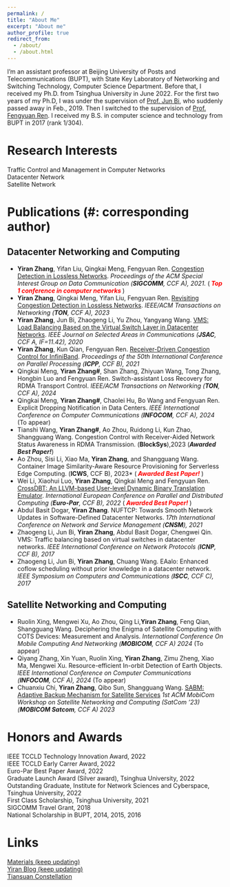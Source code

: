```yaml
---
permalink: /
title: "About Me"
excerpt: "About me"
author_profile: true
redirect_from: 
  - /about/
  - /about.html
---
```


I’m an assistant professor at Beijing University of Posts and Telecommunications (BUPT), with State Key Laboratory of Networking and Switching Technology, Computer Science Department. Before that, I received my Ph.D. from Tsinghua University in June 2022. For the first two years of my Ph.D, I was under the supervision of [Prof. Jun Bi](https://www.tsinghua.edu.cn/info/1715/70637.htm), who suddenly passed away in Feb., 2019. Then I switched to the supervision of [Prof. Fengyuan Ren](https://www.cs.tsinghua.edu.cn/info/1126/3585.htm). I received my B.S. in computer science and technology from BUPT in 2017 (rank 1/304).

Research Interests
======
Traffic Control and Management in Computer Networks  
Datacenter Network  
Satellite Network

Publications (#: corresponding author)
======
## Datacenter Networking and Computing
- **Yiran Zhang**, Yifan Liu, Qingkai Meng, Fengyuan Ren. [Congestion Detection in Lossless Networks](https://dl.acm.org/doi/10.1145/3452296.3472899). *Proceedings of the ACM Special Interest Group on Data Communication (**SIGCOMM**, CCF A), 2021.* (***<font color=red> Top 1 conference in computer networks </font>***)
- **Yiran Zhang**, Qingkai Meng, Yifan Liu, Fengyuan Ren. [Revisiting Congestion Detection in Lossless Networks](https://ieeexplore.ieee.org/document/10068180). *IEEE/ACM Transactions on Networking (**TON**, CCF A), 2023* 
- **Yiran Zhang**, Jun Bi, Zhaogeng Li, Yu Zhou, Yangyang Wang. [VMS: Load Balancing Based on the Virtual Switch Layer in Datacenter Networks](https://ieeexplore.ieee.org/document/9060887). *IEEE Journal on Selected Areas in Communications (**JSAC**, CCF A, IF=11.42), 2020*
- **Yiran Zhang**, Kun Qian, Fengyuan Ren. [Receiver-Driven Congestion Control for InfiniBand](https://dl.acm.org/doi/fullHtml/10.1145/3472456.3472466). *Proceedings of the 50th International Conference on Parallel Processing (**ICPP**, CCF B), 2021*
- Qingkai Meng, **Yiran Zhang#**, Shan Zhang, Zhiyuan Wang, Tong Zhang, Hongbin Luo and Fengyuan Ren. Switch-assistant Loss Recovery for RDMA Transport Control. *IEEE/ACM Transactions on Networking (**TON**, CCF A), 2024* 
- Qingkai Meng, **Yiran Zhang#**, Chaolei Hu, Bo Wang and Fengyuan Ren. Explicit Dropping Notification in Data Centers. *IEEE International Conference on Computer Communications (**INFOCOM**, CCF A), 2024* (To appear)
- Tianshi Wang, **Yiran Zhang#**, Ao Zhou, Ruidong Li, Kun Zhao, Shangguang Wang. Congestion Control with Receiver-Aided Network Status Awareness in RDMA Transmission. (**BlockSys**),2023 (***Awarded Best Paper!***)
- Ao Zhou, Sisi Li, Xiao Ma, **Yiran Zhang**, and Shangguang Wang. Container Image Similarity-Aware Resource Provisioning for Serverless Edge Computing. (**ICWS**, CCF B), 2023* (***<font color=red> Awarded Best Paper! </font>***) 
- Wei Li, Xiaohui Luo, **Yiran Zhang**, Qingkai Meng and Fengyuan Ren. [CrossDBT: An LLVM-based User-level Dynamic Binary Translation Emulator](https://dl.acm.org/doi/abs/10.1007/978-3-031-12597-3_1). *International European Conference on Parallel and Distributed Computing (**Euro-Par**, CCF B), 2022* (***<font color=red> Awarded Best Paper! </font>***)  
- Abdul Basit Dogar, **Yiran Zhang**. NUFTCP: Towards Smooth Network Updates in Software-Defined Datacenter Networks. *17th International Conference on Network and Service Management (**CNSM**), 2021*
- Zhaogeng Li, Jun Bi, **Yiran Zhang**, Abdul Basit Dogar, Chengwei Qin. VMS: Traffic balancing based on virtual switches in datacenter networks. *IEEE International Conference on Network Protocols (**ICNP**, CCF B), 2017*
- Zhaogeng Li, Jun Bi, **Yiran Zhang**, Chuang Wang. EAalo: Enhanced coflow scheduling without prior knowledge in a datacenter network. *IEEE Symposium on Computers and Communications (**ISCC**, CCF C), 2017*
## Satellite Networking and Computing
- Ruolin Xing, Mengwei Xu, Ao Zhou, Qing Li,**Yiran Zhang**, Feng Qian, Shangguang Wang. Deciphering the Enigma of Satellite Computing with COTS Devices: Measurement and Analysis. *International Conference On Mobile Computing And Networking (**MOBICOM**, CCF A) 2024* (To appear)
- Qiyang Zhang, Xin Yuan, Ruolin Xing, **Yiran Zhang**, Zimu Zheng, Xiao Ma, Mengwei Xu. Resource-efficient In-orbit Detection of Earth Objects. *IEEE International Conference on Computer Communications (**INFOCOM**, CCF A), 2024* (To appear)
- Chuanxiu Chi, **Yiran Zhang**, Qibo Sun, Shangguang Wang. [SABM: Adaptive Backup Mechanism for Satellite Services](https://dl.acm.org/doi/pdf/10.1145/3614454.3622996) *1st ACM MobiCom Workshop on Satellite Networking and Computing (SatCom ’23) (**MOBICOM Satcom**, CCF A) 2023*





Honors and Awards
======
IEEE TCCLD Technology Innovation Award, 2022  
IEEE TCCLD Early Carrer Award, 2022  
Euro-Par Best Paper Award, 2022  
Graduate Launch Award (Silver award), Tsinghua University, 2022  
Outstanding Graduate, Institute for Network Sciences and Cyberspace, Tsinghua University, 2022  
First Class Scholarship, Tsinghua University, 2021  
SIGCOMM Travel Grant, 2018  
National Scholarship in BUPT, 2014, 2015, 2016  


Links
======
[Materials (keep updating)](https://yi-ran.github.io/2019/03/27/Useful-links/)  
[Yiran Blog (keep updating)](https://yi-ran.github.io/)  
[Tiansuan Constellation](http://www.tiansuan.org.cn/)
